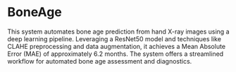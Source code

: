# BoneAge
This system automates bone age prediction from hand X-ray images using a deep learning pipeline. Leveraging a ResNet50 model and techniques like CLAHE preprocessing and data augmentation, it achieves a Mean Absolute Error (MAE) of approximately 6.2 months. The system offers a streamlined workflow for automated bone age assessment and diagnostics.
